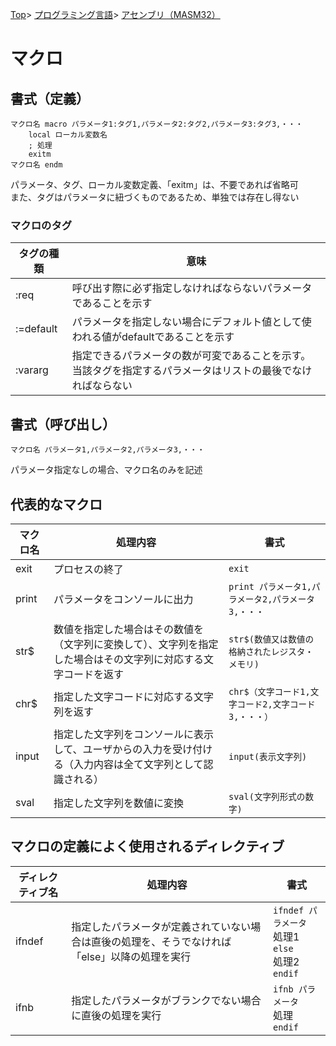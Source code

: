 [Top](../../../index.md)\>
[プログラミング言語](../../pgl.md)\>
[アセンブリ（MASM32）](../language_0001.md)

# マクロ

## 書式（定義）

    マクロ名 macro パラメータ1:タグ1,パラメータ2:タグ2,パラメータ3:タグ3,・・・
        local ローカル変数名
        ; 処理
        exitm
    マクロ名 endm

パラメータ、タグ、ローカル変数定義、「exitm」は、不要であれば省略可  
また、タグはパラメータに紐づくものであるため、単独では存在し得ない

### マクロのタグ

|タグの種類|意味|
----|----
|:req|呼び出す際に必ず指定しなければならないパラメータであることを示す|
|:=default|パラメータを指定しない場合にデフォルト値として使われる値がdefaultであることを示す|
|:vararg|指定できるパラメータの数が可変であることを示す。<br>当該タグを指定するパラメータはリストの最後でなければならない|

## 書式（呼び出し）

    マクロ名 パラメータ1,パラメータ2,パラメータ3,・・・

パラメータ指定なしの場合、マクロ名のみを記述

## 代表的なマクロ

|マクロ名|処理内容|書式|
----|----|----
|exit|プロセスの終了|```exit```|
|print|パラメータをコンソールに出力|```print パラメータ1,パラメータ2,パラメータ3,・・・```|
|str$|数値を指定した場合はその数値を（文字列に変換して）、文字列を指定した場合はその文字列に対応する文字コードを返す|```str$(数値又は数値の格納されたレジスタ・メモリ)```|
|chr$|指定した文字コードに対応する文字列を返す|```chr$（文字コード1,文字コード2,文字コード3,・・・）```|
|input|指定した文字列をコンソールに表示して、ユーザからの入力を受け付ける（入力内容は全て文字列として認識される）|```input(表示文字列)```|
|sval|指定した文字列を数値に変換|```sval(文字列形式の数字)```|

## マクロの定義によく使用されるディレクティブ

|ディレクティブ名|処理内容|書式|
----|----|----
|ifndef|指定したパラメータが定義されていない場合は直後の処理を、そうでなければ「else」以降の処理を実行|```ifndef パラメータ```<br>  処理1<br>```else```<br>  処理2<br>```endif```|
|ifnb|指定したパラメータがブランクでない場合に直後の処理を実行|```ifnb パラメータ```<br>  処理<br>```endif```|
